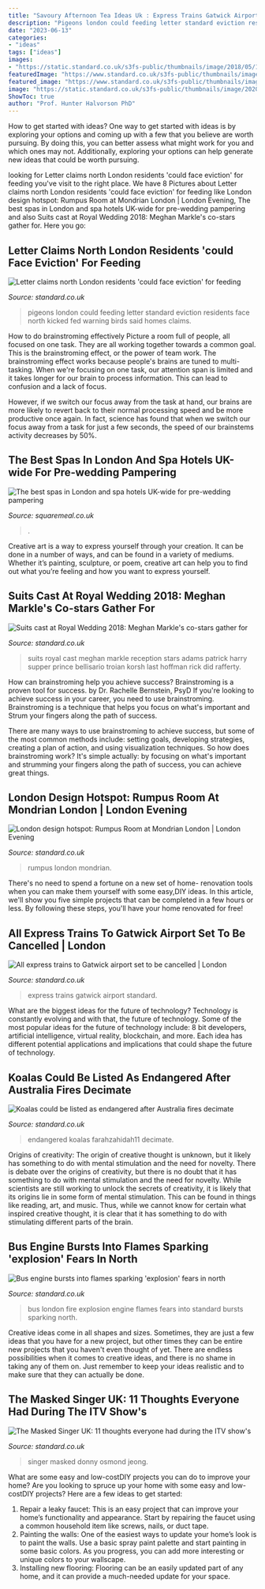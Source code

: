 ```yaml
---
title: "Savoury Afternoon Tea Ideas Uk : Express Trains Gatwick Airport Standard"
description: "Pigeons london could feeding letter standard eviction residents face north kicked fed warning birds said homes claims"
date: "2023-06-13"
categories:
- "ideas"
tags: ["ideas"]
images:
- "https://static.standard.co.uk/s3fs-public/thumbnails/image/2018/05/19/08/weddingsuits1905a.jpg"
featuredImage: "https://www.standard.co.uk/s3fs-public/thumbnails/image/2013/11/27/13/gatex.jpg"
featured_image: "https://www.standard.co.uk/s3fs-public/thumbnails/image/2015/08/26/12/Rumpus-Room-1.jpg"
image: "https://static.standard.co.uk/s3fs-public/thumbnails/image/2020/01/13/11/koala130120-1.jpg"
ShowToc: true
author: "Prof. Hunter Halvorson PhD"
---
```



How to get started with ideas?
One way to get started with ideas is by exploring your options and coming up with a few that you believe are worth pursuing. By doing this, you can better assess what might work for you and which ones may not. Additionally, exploring your options can help generate new ideas that could be worth pursuing.

	

		
looking for Letter claims north London residents &#039;could face eviction&#039; for feeding you've visit to the right place. We have 8 Pictures about Letter claims north London residents &#039;could face eviction&#039; for feeding like London design hotspot: Rumpus Room at Mondrian London | London Evening, The best spas in London and spa hotels UK-wide for pre-wedding pampering and also Suits cast at Royal Wedding 2018: Meghan Markle&#039;s co-stars gather for. Here you go:
		
    
## Letter Claims North London Residents &#039;could Face Eviction&#039; For Feeding

<img loading=lazy src="https://www.standard.co.uk/s3fs-public/thumbnails/image/2016/02/11/11/pigeons1102a.jpg" onerror="this.onerror=null;this.src='https://tse3.mm.bing.net/th?id=OIP.zFHgmA4LB4-CRqk1URl1RwHaE8&amp;pid=15.1';" alt="Letter claims north London residents &#039;could face eviction&#039; for feeding">

_Source: standard.co.uk_

>pigeons london could feeding letter standard eviction residents face north kicked fed warning birds said homes claims. 

	

How to do brainstroming effectively
Picture a room full of people, all focused on one task. They are all working together towards a common goal. This is the brainstroming effect, or the power of team work.
The brainstroming effect works because people's brains are tuned to multi-tasking. When we're focusing on one task, our attention span is limited and it takes longer for our brain to process information. This can lead to confusion and a lack of focus.

However, if we switch our focus away from the task at hand, our brains are more likely to revert back to their normal processing speed and be more productive once again. In fact, science has found that when we switch our focus away from a task for just a few seconds, the speed of our brainstems activity decreases by 50%.

    
## The Best Spas In London And Spa Hotels UK-wide For Pre-wedding Pampering

<img loading=lazy src="https://images.squaremeal.co.uk/cloud/article/9705/images/best-spas-three-graces-spa-grantley-hall_11032020045035.JPG?w=1200&amp;h=900" onerror="this.onerror=null;this.src='https://tse2.mm.bing.net/th?id=OIP.hNrGGy0BbWFCLTGXqNVN4gHaE7&amp;pid=15.1';" alt="The best spas in London and spa hotels UK-wide for pre-wedding pampering">

_Source: squaremeal.co.uk_

>. 

	

Creative art is a way to express yourself through your creation. It can be done in a number of ways, and can be found in a variety of mediums. Whether it’s painting, sculpture, or poem, creative art can help you to find out what you’re feeling and how you want to express yourself.

    
## Suits Cast At Royal Wedding 2018: Meghan Markle&#039;s Co-stars Gather For

<img loading=lazy src="https://static.standard.co.uk/s3fs-public/thumbnails/image/2018/05/19/08/weddingsuits1905a.jpg" onerror="this.onerror=null;this.src='https://tse2.mm.bing.net/th?id=OIP.7dxn9rU6CARJ5FXyvFxIGgHaE7&amp;pid=15.1';" alt="Suits cast at Royal Wedding 2018: Meghan Markle&#039;s co-stars gather for">

_Source: standard.co.uk_

>suits royal cast meghan markle reception stars adams patrick harry supper prince bellisario troian korsh last hoffman rick did rafferty. 

	

How can brainstroming help you achieve success?
Brainstroming is a proven tool for success. by Dr. Rachelle Bernstein, PsyD
If you're looking to achieve success in your career, you need to use brainstroming. Brainstroming is a technique that helps you focus on what's important and Strum your fingers along the path of success.

There are many ways to use brainstroming to achieve success, but some of the most common methods include: setting goals, developing strategies, creating a plan of action, and using visualization techniques. So how does brainstroming work? It's simple actually: by focusing on what's important and strumming your fingers along the path of success, you can achieve great things.

    
## London Design Hotspot: Rumpus Room At Mondrian London | London Evening

<img loading=lazy src="https://www.standard.co.uk/s3fs-public/thumbnails/image/2015/08/26/12/Rumpus-Room-1.jpg" onerror="this.onerror=null;this.src='https://tse3.mm.bing.net/th?id=OIP.2ciVZrYnv29HLruyH5LmMwHaE8&amp;pid=15.1';" alt="London design hotspot: Rumpus Room at Mondrian London | London Evening">

_Source: standard.co.uk_

>rumpus london mondrian. 

	

There's no need to spend a fortune on a new set of home- renovation tools when you can make them yourself with some easy,DIY ideas. In this article, we'll show you five simple projects that can be completed in a few hours or less. By following these steps, you'll have your home renovated for free!

    
## All Express Trains To Gatwick Airport Set To Be Cancelled | London

<img loading=lazy src="https://www.standard.co.uk/s3fs-public/thumbnails/image/2013/11/27/13/gatex.jpg" onerror="this.onerror=null;this.src='https://tse4.mm.bing.net/th?id=OIP.tos2EP41BEZpynx9UFSbbAHaE8&amp;pid=15.1';" alt="All express trains to Gatwick airport set to be cancelled | London">

_Source: standard.co.uk_

>express trains gatwick airport standard. 

	

What are the biggest ideas for the future of technology?
Technology is constantly evolving and with that, the future of technology. Some of the most popular ideas for the future of technology include: 8 bit developers, artificial intelligence, virtual reality, blockchain, and more. Each idea has different potential applications and implications that could shape the future of technology.

    
## Koalas Could Be Listed As Endangered After Australia Fires Decimate

<img loading=lazy src="https://static.standard.co.uk/s3fs-public/thumbnails/image/2020/01/13/11/koala130120-1.jpg" onerror="this.onerror=null;this.src='https://tse1.mm.bing.net/th?id=OIP.vm8hl-RTKigHXhWsnI1HrgHaE8&amp;pid=15.1';" alt="Koalas could be listed as endangered after Australia fires decimate">

_Source: standard.co.uk_

>endangered koalas farahzahidah11 decimate. 

	

Origins of creativity: The origin of creative thought is unknown, but it likely has something to do with mental stimulation and the need for novelty.
There is debate over the origins of creativity, but there is no doubt that it has something to do with mental stimulation and the need for novelty. While scientists are still working to unlock the secrets of creativity, it is likely that its origins lie in some form of mental stimulation. This can be found in things like reading, art, and music. Thus, while we cannot know for certain what inspired creative thought, it is clear that it has something to do with stimulating different parts of the brain.

    
## Bus Engine Bursts Into Flames Sparking &#039;explosion&#039; Fears In North

<img loading=lazy src="https://static.standard.co.uk/s3fs-public/thumbnails/image/2014/05/27/20/bus-fire.jpg" onerror="this.onerror=null;this.src='https://tse2.mm.bing.net/th?id=OIP.vjOywK-RVeL1HPZbjRlkdgHaE8&amp;pid=15.1';" alt="Bus engine bursts into flames sparking &#039;explosion&#039; fears in north">

_Source: standard.co.uk_

>bus london fire explosion engine flames fears into standard bursts sparking north. 

	

Creative ideas come in all shapes and sizes. Sometimes, they are just a few ideas that you have for a new project, but other times they can be entire new projects that you haven't even thought of yet. There are endless possibilities when it comes to creative ideas, and there is no shame in taking any of them on. Just remember to keep your ideas realistic and to make sure that they can actually be done.

    
## The Masked Singer UK: 11 Thoughts Everyone Had During The ITV Show&#039;s

<img loading=lazy src="https://static.standard.co.uk/s3fs-public/thumbnails/image/2020/01/03/10/the-masked-singer-ep1-04.jpg" onerror="this.onerror=null;this.src='https://tse2.mm.bing.net/th?id=OIP.aYjxaIVSEhoDJOqjRgWjRQHaEz&amp;pid=15.1';" alt="The Masked Singer UK: 11 thoughts everyone had during the ITV show&#039;s">

_Source: standard.co.uk_

>singer masked donny osmond jeong. 

	

What are some easy and low-costDIY projects you can do to improve your home?
Are you looking to spruce up your home with some easy and low-costDIY projects? Here are a few ideas to get started: 
1. Repair a leaky faucet: This is an easy project that can improve your home’s functionality and appearance. Start by repairing the faucet using a common household item like screws, nails, or duct tape. 
2. Painting the walls: One of the easiest ways to update your home’s look is to paint the walls. Use a basic spray paint palette and start painting in some basic colors. As you progress, you can add more interesting or unique colors to your wallscape. 
3. Installing new flooring: Flooring can be an easily updated part of any home, and it can provide a much-needed update for your space.

